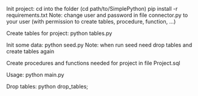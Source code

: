 Init project:
cd into the folder (cd path/to/SimplePython)
pip install -r requirements.txt
Note: change user and password in file connector.py to your user (with permission to create tables, procedure, 
function, ...)

Create tables for project:
python tables.py

Init some data:
python seed.py
Note: when run seed need drop tables and create tables again

Create procedures and functions needed for project in file Project.sql

Usage:
python main.py

Drop tables:
python drop_tables;